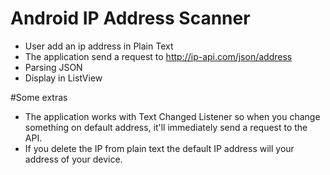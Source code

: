 # Android IP Address Scanner

- User add an ip address in Plain Text
- The application send a request to http://ip-api.com/json/address
- Parsing JSON
- Display in ListView

#Some extras
- The application works with Text Changed Listener so when you change something on default address, it'll immediately send a request to the API.
- If you delete the IP from plain text the default IP address will your address of your device.
